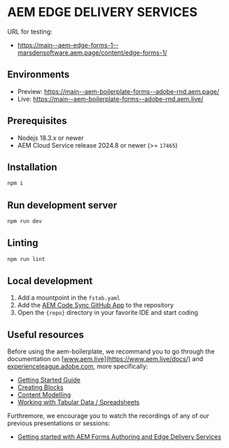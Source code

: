 # AEM EDGE DELIVERY SERVICES

URL for testing:

- https://main--aem-edge-forms-1--marsdensoftware.aem.page/content/edge-forms-1/

## Environments

- Preview: https://main--aem-boilerplate-forms--adobe-rnd.aem.page/
- Live: https://main--aem-boilerplate-forms--adobe-rnd.aem.live/

## Prerequisites

- Nodejs 18.3.x or newer
- AEM Cloud Service release 2024.8 or newer (>= `17465`)

## Installation

```sh
npm i
```

## Run development server

```sh
npm run dev
```

## Linting

```sh
npm run lint
```

## Local development

1. Add a mountpoint in the `fstab.yaml`
2. Add the [AEM Code Sync GitHub App](https://github.com/apps/aem-code-sync) to the repository
3. Open the `{repo}` directory in your favorite IDE and start coding

## Useful resources

Before using the aem-boilerplate, we recommand you to go through the documentation on [www.aem.live](https://www.aem.live/docs/) and [experienceleague.adobe.com](https://experienceleague.adobe.com/en/docs/experience-manager-cloud-service/content/edge-delivery/wysiwyg-authoring/authoring), more specifically:

- [Getting Started Guide](https://experienceleague.adobe.com/en/docs/experience-manager-cloud-service/content/edge-delivery/wysiwyg-authoring/edge-dev-getting-started)
- [Creating Blocks](https://experienceleague.adobe.com/en/docs/experience-manager-cloud-service/content/edge-delivery/wysiwyg-authoring/create-block)
- [Content Modelling](https://experienceleague.adobe.com/en/docs/experience-manager-cloud-service/content/edge-delivery/wysiwyg-authoring/content-modeling)
- [Working with Tabular Data / Spreadsheets](https://experienceleague.adobe.com/en/docs/experience-manager-cloud-service/content/edge-delivery/wysiwyg-authoring/tabular-data)

Furthremore, we encourage you to watch the recordings of any of our previous presentations or sessions:

- [Getting started with AEM Forms Authoring and Edge Delivery Services](https://experienceleague.adobe.com/en/docs/events/experience-manager-gems-recordings/gems2024/edge-delivery-for-aem-forms)
